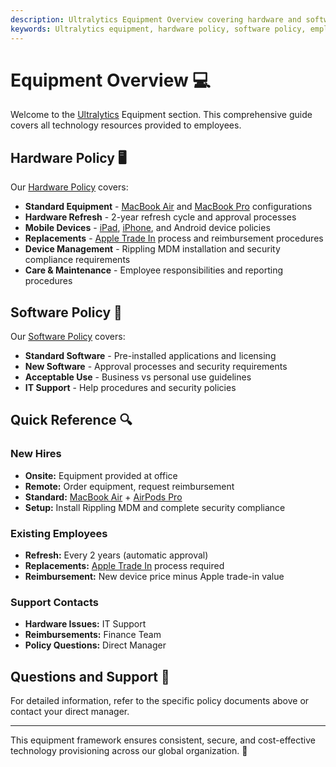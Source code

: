 ```yaml
---
description: Ultralytics Equipment Overview covering hardware and software policies for all employees.
keywords: Ultralytics equipment, hardware policy, software policy, employee equipment overview
---
```


# Equipment Overview 💻

Welcome to the [Ultralytics](https://www.ultralytics.com/) Equipment section. This comprehensive guide covers all technology resources provided to employees.

## Hardware Policy 🖥️

Our [Hardware Policy](hardware.md) covers:

- **Standard Equipment** - [MacBook Air](https://www.apple.com/macbook-air/) and [MacBook Pro](https://www.apple.com/macbook-pro/) configurations
- **Hardware Refresh** - 2-year refresh cycle and approval processes
- **Mobile Devices** - [iPad](https://www.apple.com/ipad/), [iPhone](https://www.apple.com/iphone/), and Android device policies
- **Replacements** - [Apple Trade In](https://www.apple.com/trade-in/) process and reimbursement procedures
- **Device Management** - Rippling MDM installation and security compliance requirements
- **Care & Maintenance** - Employee responsibilities and reporting procedures

## Software Policy 📱

Our [Software Policy](software.md) covers:

- **Standard Software** - Pre-installed applications and licensing
- **New Software** - Approval processes and security requirements
- **Acceptable Use** - Business vs personal use guidelines
- **IT Support** - Help procedures and security policies

## Quick Reference 🔍

### New Hires

- **Onsite:** Equipment provided at office
- **Remote:** Order equipment, request reimbursement
- **Standard:** [MacBook Air](https://www.apple.com/macbook-air/) + [AirPods Pro](https://www.apple.com/airpods-pro/)
- **Setup:** Install Rippling MDM and complete security compliance

### Existing Employees

- **Refresh:** Every 2 years (automatic approval)
- **Replacements:** [Apple Trade In](https://www.apple.com/trade-in/) process required
- **Reimbursement:** New device price minus Apple trade-in value

### Support Contacts

- **Hardware Issues:** IT Support
- **Reimbursements:** Finance Team
- **Policy Questions:** Direct Manager

## Questions and Support 🤝

For detailed information, refer to the specific policy documents above or contact your direct manager.

---

This equipment framework ensures consistent, secure, and cost-effective technology provisioning across our global organization. 🚀
